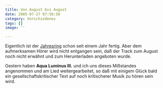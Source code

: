 ```yaml
---
title: Von August bis August
date: 2005-07-27 07:58:50
category: Verschiedenes
tags: []
image: ''

---
```


Eigentlich ist der [Jahresring](/downloads) schon seit einem Jahr fertig. Aber dem aufmerksamen Hörer wird nicht entgangen sein, daß der Track zum August noch nicht erwähnt und zum Herunterladen angeboten wurde.  

  

Gestern haben **Aqua Luminus III.** und ich uns dieses Mißstandes angenommen und am Lied weitergearbeitet, so daß mit einigem Glück bald ein gesellschaftskritischer Text auf noch kritischerer Musik zu hören sein wird.
